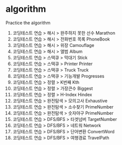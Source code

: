 # algorithm
Practice the algorithm


1. 코딩테스트 연습 > 해시 > 완주하지 못한 선수
Marathon
2. 코딩테스트 연습 > 해시 > 전화번호 목록
PhoneBook
3. 코딩테스트 연습 > 해시 > 위장
Camouflage
4. 코딩테스트 연습 > 해시 > 앨범
Album
5. 코딩테스트 연습 > 스택큐 > 막대기
Stick
6. 코딩테스트 연습 > 스택큐 > Printer
Printer
7. 코딩테스트 연습 > 스택큐 > Truck
Truck
8. 코딩테스트 연습 > 스택큐 > 기능개발
Progresses
9. 코딩테스트 연습 > 정렬 > K번째
Kth
10. 코딩테스트 연습 > 정렬 > 가장큰수
Biggest
11. 코딩테스트 연습 > 정렬 > H-Index
Hindex
12. 코딩테스트 연습 > 완전탐색 > 모의고사
Exhaustive
13. 코딩테스트 연습 > 완전탐색 > 소수찾기
PrimeNumber
14. 코딩테스트 연습 > 완전탐색 > 숫자야구
PrimeNumber
15. 코딩테스트 연습 > DFS/BFS > 타겟넘버
TargetNumber
16. 코딩테스트 연습 > DFS/BFS > 네트워
Network
17. 코딩테스트 연습 > DFS/BFS > 단어변환
ConvertWord
18. 코딩테스트 연습 > DFS/BFS > 여행경료
TravelPath
